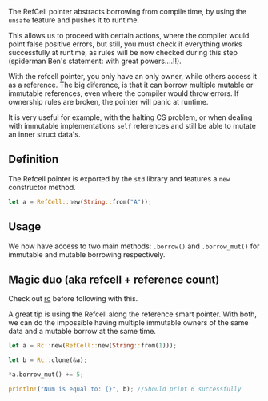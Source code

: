 The RefCell pointer abstracts borrowing from compile time, by using the ``unsafe`` feature and pushes it to runtime. 

This allows us to proceed with certain actions, where the compiler would point false positive errors, but still, you must check if everything works successfully at runtime, as rules will be now checked during this step (spiderman Ben's statement: with great powers....!!).

With the refcell pointer, you only have an only owner, while others access it as a reference. The big diference, is that it can borrow multiple mutable or immutable references, even where the compiler would throw errors.
If ownership rules are broken, the pointer will panic at runtime.

It is very useful for example, with the halting CS problem, or when dealing with immutable  implementations ``self`` references and still be able to mutate an inner struct data's.

## Definition
The Refcell pointer is exported by the ``std`` library and features a ``new`` constructor method. 
```rust 
let a = RefCell::new(String::from("A"));
```

## Usage
We now have access to two main methods: ``.borrow()`` and ``.borrow_mut()`` for immutable and mutable borrowing respectively. 

## Magic duo (aka refcell + reference count)
Check out [rc](./Rc_(aka_reference_counting)) before following with this.

A great tip is using the Refcell along the reference smart pointer. With both, we can do the impossible having multiple immutable owners of the same data and a mutable borrow at the same time. 

```rust
let a = Rc::new(RefCell::new(String::from(1)));

let b = Rc::clone(&a);

*a.borrow_mut() += 5;

println!("Num is equal to: {}", b); //Should print 6 successfully
```

